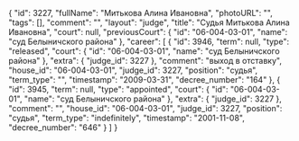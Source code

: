 {
    "id": 3227,
    "fullName": "Митькова Алина Ивановна",
    "photoURL": "",
    "tags": [],
    "comment": "",
    "layout": "judge",
    "title": "Судья Митькова Алина Ивановна",
    "court": null,
    "previousCourt": {
        "id": "06-004-03-01",
        "name": "суд Белыничского района"
    },
    "career": [
        {
            "id": 3946,
            "term": null,
            "type": "released",
            "court": {
                "id": "06-004-03-01",
                "name": "суд Белыничского района"
            },
            "extra": {
                "judge_id": 3227
            },
            "comment": "выход в отставку",
            "house_id": "06-004-03-01",
            "judge_id": 3227,
            "position": "судья",
            "term_type": "",
            "timestamp": "2009-03-31",
            "decree_number": "164"
        },
        {
            "id": 3945,
            "term": null,
            "type": "appointed",
            "court": {
                "id": "06-004-03-01",
                "name": "суд Белыничского района"
            },
            "extra": {
                "judge_id": 3227
            },
            "comment": "",
            "house_id": "06-004-03-01",
            "judge_id": 3227,
            "position": "судья",
            "term_type": "indefinitely",
            "timestamp": "2001-11-08",
            "decree_number": "646"
        }
    ]
}
